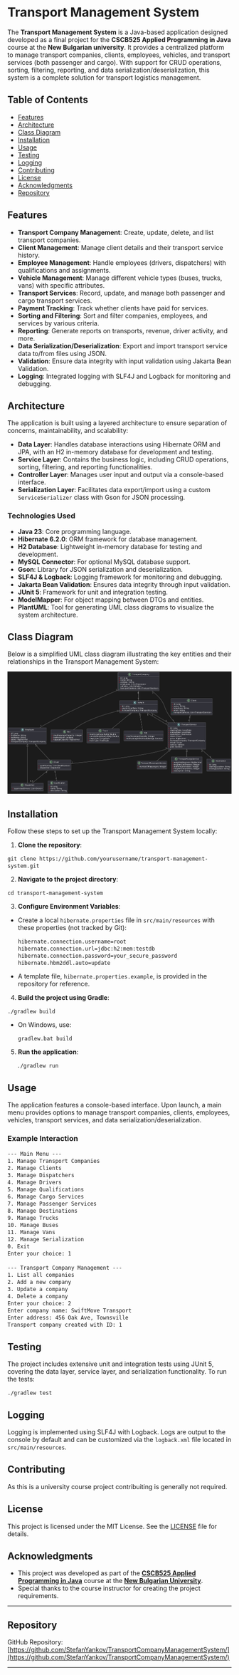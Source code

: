 # Transport Management System

The **Transport Management System** is a Java-based application designed developed as a final project for the **CSCB525
Applied Programming in Java** course at the **New Bulgarian university**. It provides a centralized platform to manage
transport companies, clients, employees, vehicles, and transport
services (both passenger and cargo). With support for CRUD operations, sorting, filtering, reporting, and data
serialization/deserialization, this system is a complete solution for transport logistics management.

## Table of Contents

- [Features](#features)
- [Architecture](#architecture)
- [Class Diagram](#class-diagram)
- [Installation](#installation)
- [Usage](#usage)
- [Testing](#testing)
- [Logging](#logging)
- [Contributing](#contributing)
- [License](#license)
- [Acknowledgments](#acknowledgments)
- [Repository](#repository)

## Features

- **Transport Company Management**: Create, update, delete, and list transport companies.
- **Client Management**: Manage client details and their transport service history.
- **Employee Management**: Handle employees (drivers, dispatchers) with qualifications and assignments.
- **Vehicle Management**: Manage different vehicle types (buses, trucks, vans) with specific attributes.
- **Transport Services**: Record, update, and manage both passenger and cargo transport services.
- **Payment Tracking**: Track whether clients have paid for services.
- **Sorting and Filtering**: Sort and filter companies, employees, and services by various criteria.
- **Reporting**: Generate reports on transports, revenue, driver activity, and more.
- **Data Serialization/Deserialization**: Export and import transport service data to/from files using JSON.
- **Validation**: Ensure data integrity with input validation using Jakarta Bean Validation.
- **Logging**: Integrated logging with SLF4J and Logback for monitoring and debugging.

## Architecture

The application is built using a layered architecture to ensure separation of concerns, maintainability, and
scalability:

- **Data Layer**: Handles database interactions using Hibernate ORM and JPA, with an H2 in-memory database for
  development and testing.
- **Service Layer**: Contains the business logic, including CRUD operations, sorting, filtering, and reporting
  functionalities.
- **Controller Layer**: Manages user input and output via a console-based interface.
- **Serialization Layer**: Facilitates data export/import using a custom `ServiceSerializer` class with Gson for JSON
  processing.

### Technologies Used

- **Java 23**: Core programming language.
- **Hibernate 6.2.0**: ORM framework for database management.
- **H2 Database**: Lightweight in-memory database for testing and development.
- **MySQL Connector**: For optional MySQL database support.
- **Gson**: Library for JSON serialization and deserialization.
- **SLF4J & Logback**: Logging framework for monitoring and debugging.
- **Jakarta Bean Validation**: Ensures data integrity through input validation.
- **JUnit 5**: Framework for unit and integration testing.
- **ModelMapper**: For object mapping between DTOs and entities.
- **PlantUML**: Tool for generating UML class diagrams to visualize the system architecture.

## Class Diagram

Below is a simplified UML class diagram illustrating the key entities and their relationships in the Transport
Management System:

![uml_class_diagram.png](uml_class_diagram.png)

## Installation

Follow these steps to set up the Transport Management System locally:

1. **Clone the repository**:

  ```
  git clone https://github.com/yourusername/transport-management-system.git
  ```

2. **Navigate to the project directory**:

```
cd transport-management-system
```

3. **Configure Environment Variables**:

- Create a local `hibernate.properties` file in `src/main/resources` with these properties (not tracked
  by Git):
  ```
  hibernate.connection.username=root
  hibernate.connection.url=jdbc:h2:mem:testdb
  hibernate.connection.password=your_secure_password
  hibernate.hbm2ddl.auto=update
  ```
- A template file, `hibernate.properties.example`, is provided in the repository for reference.

4. **Build the project using Gradle**:

  ```  
  ./gradlew build
  ```

- On Windows, use:
  ```
  gradlew.bat build
  ```

5. **Run the application**:

```
   ./gradlew run
```

## Usage

The application features a console-based interface. Upon launch, a main menu provides options to manage transport
companies, clients, employees, vehicles, transport services, and data serialization/deserialization.

### Example Interaction

```
--- Main Menu ---
1. Manage Transport Companies
2. Manage Clients
3. Manage Dispatchers
4. Manage Drivers
5. Manage Qualifications
6. Manage Cargo Services
7. Manage Passenger Services
8. Manage Destinations
9. Manage Trucks
10. Manage Buses
11. Manage Vans
12. Manage Serialization
0. Exit
Enter your choice: 1

--- Transport Company Management ---
1. List all companies
2. Add a new company
3. Update a company
4. Delete a company
Enter your choice: 2
Enter company name: SwiftMove Transport
Enter address: 456 Oak Ave, Townsville
Transport company created with ID: 1
```



## Testing

The project includes extensive unit and integration tests using JUnit 5, covering the data layer, service layer, and
serialization functionality.
To run the tests:

  ```
  ./gradlew test
  ```

## Logging

Logging is implemented using SLF4J with Logback. Logs are output to the console by default and can be customized via the
`logback.xml` file located in `src/main/resources`.

## Contributing

As this is a university course project contribuiting is generally not required.

## License

This project is licensed under the MIT License. See the [LICENSE](https://github.com/StefanYankov/TransportCompanyManagementSystem/blob/main/LICENSE) file for details.

## Acknowledgments

- This project was developed as part of the  [**CSCB525 Applied Programming in Java**](https://ecatalog.nbu.bg/default.asp?V_Year=2022&YSem=5&Spec_ID=&Mod_ID=285&PageShow=coursepresent&P_Menu=courses_part2&Fac_ID=3&M_PHD=0&P_ID=2206&TabIndex=1&K_ID=44851&K_TypeID=10&l=1) course at the [**New Bulgarian University**](https://www.nbu.bg/en).
- Special thanks to the course instructor for creating the project requirements.

---

## Repository

GitHub Repository: [https://github.com/StefanYankov/TransportCompanyManagementSystem/](https://github.com/StefanYankov/TransportCompanyManagementSystem/)

---
